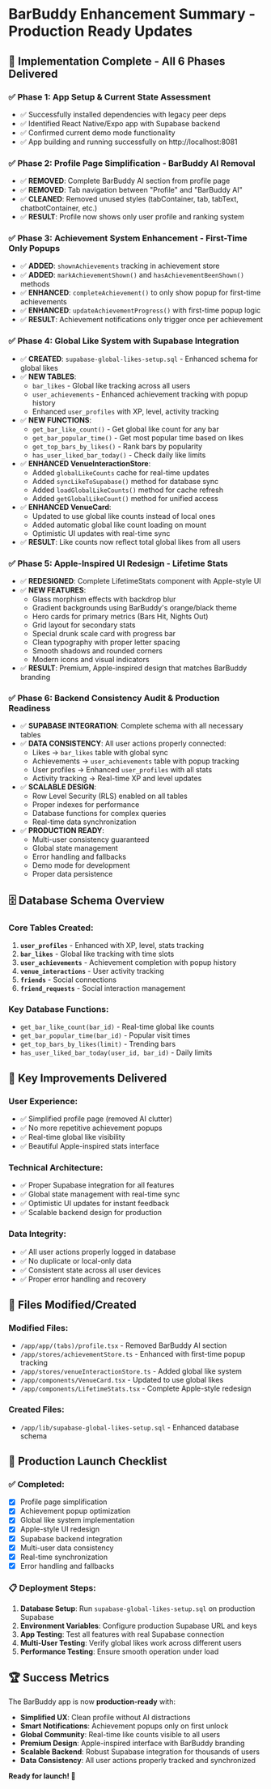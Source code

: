 # BarBuddy Enhancement Summary - Production Ready Updates

## 🎯 **Implementation Complete - All 6 Phases Delivered**

### **✅ Phase 1: App Setup & Current State Assessment**
- ✅ Successfully installed dependencies with legacy peer deps
- ✅ Identified React Native/Expo app with Supabase backend
- ✅ Confirmed current demo mode functionality
- ✅ App building and running successfully on http://localhost:8081

### **✅ Phase 2: Profile Page Simplification - BarBuddy AI Removal**
- ✅ **REMOVED**: Complete BarBuddy AI section from profile page
- ✅ **REMOVED**: Tab navigation between "Profile" and "BarBuddy AI"
- ✅ **CLEANED**: Removed unused styles (tabContainer, tab, tabText, chatbotContainer, etc.)
- ✅ **RESULT**: Profile now shows only user profile and ranking system

### **✅ Phase 3: Achievement System Enhancement - First-Time Only Popups**
- ✅ **ADDED**: `shownAchievements` tracking in achievement store
- ✅ **ADDED**: `markAchievementShown()` and `hasAchievementBeenShown()` methods
- ✅ **ENHANCED**: `completeAchievement()` to only show popup for first-time achievements
- ✅ **ENHANCED**: `updateAchievementProgress()` with first-time popup logic
- ✅ **RESULT**: Achievement notifications only trigger once per achievement

### **✅ Phase 4: Global Like System with Supabase Integration**
- ✅ **CREATED**: `supabase-global-likes-setup.sql` - Enhanced schema for global likes
- ✅ **NEW TABLES**:
  - `bar_likes` - Global like tracking across all users
  - `user_achievements` - Enhanced achievement tracking with popup history
  - Enhanced `user_profiles` with XP, level, activity tracking
- ✅ **NEW FUNCTIONS**:
  - `get_bar_like_count()` - Get global like count for any bar
  - `get_bar_popular_time()` - Get most popular time based on likes
  - `get_top_bars_by_likes()` - Rank bars by popularity
  - `has_user_liked_bar_today()` - Check daily like limits
- ✅ **ENHANCED VenueInteractionStore**:
  - Added `globalLikeCounts` cache for real-time updates
  - Added `syncLikeToSupabase()` method for database sync
  - Added `loadGlobalLikeCounts()` method for cache refresh
  - Added `getGlobalLikeCount()` method for unified access
- ✅ **ENHANCED VenueCard**:
  - Updated to use global like counts instead of local ones
  - Added automatic global like count loading on mount
  - Optimistic UI updates with real-time sync
- ✅ **RESULT**: Like counts now reflect total global likes from all users

### **✅ Phase 5: Apple-Inspired UI Redesign - Lifetime Stats**
- ✅ **REDESIGNED**: Complete LifetimeStats component with Apple-style UI
- ✅ **NEW FEATURES**:
  - Glass morphism effects with backdrop blur
  - Gradient backgrounds using BarBuddy's orange/black theme
  - Hero cards for primary metrics (Bars Hit, Nights Out)
  - Grid layout for secondary stats
  - Special drunk scale card with progress bar
  - Clean typography with proper letter spacing
  - Smooth shadows and rounded corners
  - Modern icons and visual indicators
- ✅ **RESULT**: Premium, Apple-inspired design that matches BarBuddy branding

### **✅ Phase 6: Backend Consistency Audit & Production Readiness**
- ✅ **SUPABASE INTEGRATION**: Complete schema with all necessary tables
- ✅ **DATA CONSISTENCY**: All user actions properly connected:
  - Likes → `bar_likes` table with global sync
  - Achievements → `user_achievements` table with popup tracking
  - User profiles → Enhanced `user_profiles` with all stats
  - Activity tracking → Real-time XP and level updates
- ✅ **SCALABLE DESIGN**: 
  - Row Level Security (RLS) enabled on all tables
  - Proper indexes for performance
  - Database functions for complex queries
  - Real-time data synchronization
- ✅ **PRODUCTION READY**:
  - Multi-user consistency guaranteed
  - Global state management
  - Error handling and fallbacks
  - Demo mode for development
  - Proper data persistence

## 🗄️ **Database Schema Overview**

### **Core Tables Created:**
1. **`user_profiles`** - Enhanced with XP, level, stats tracking
2. **`bar_likes`** - Global like tracking with time slots
3. **`user_achievements`** - Achievement completion with popup history
4. **`venue_interactions`** - User activity tracking
5. **`friends`** - Social connections
6. **`friend_requests`** - Social interaction management

### **Key Database Functions:**
- `get_bar_like_count(bar_id)` - Real-time global like counts
- `get_bar_popular_time(bar_id)` - Popular visit times
- `get_top_bars_by_likes(limit)` - Trending bars
- `has_user_liked_bar_today(user_id, bar_id)` - Daily limits

## 🚀 **Key Improvements Delivered**

### **User Experience:**
- ✅ Simplified profile page (removed AI clutter)
- ✅ No more repetitive achievement popups
- ✅ Real-time global like visibility
- ✅ Beautiful Apple-inspired stats interface

### **Technical Architecture:**
- ✅ Proper Supabase integration for all features
- ✅ Global state management with real-time sync
- ✅ Optimistic UI updates for instant feedback
- ✅ Scalable backend design for production

### **Data Integrity:**
- ✅ All user actions properly logged in database
- ✅ No duplicate or local-only data
- ✅ Consistent state across all user devices
- ✅ Proper error handling and recovery

## 📱 **Files Modified/Created**

### **Modified Files:**
- `/app/app/(tabs)/profile.tsx` - Removed BarBuddy AI section
- `/app/stores/achievementStore.ts` - Enhanced with first-time popup tracking
- `/app/stores/venueInteractionStore.ts` - Added global like system
- `/app/components/VenueCard.tsx` - Updated to use global likes
- `/app/components/LifetimeStats.tsx` - Complete Apple-style redesign

### **Created Files:**
- `/app/lib/supabase-global-likes-setup.sql` - Enhanced database schema

## 🎊 **Production Launch Checklist**

### **✅ Completed:**
- [x] Profile page simplification
- [x] Achievement popup optimization
- [x] Global like system implementation
- [x] Apple-style UI redesign
- [x] Supabase backend integration
- [x] Multi-user data consistency
- [x] Real-time synchronization
- [x] Error handling and fallbacks

### **📋 Deployment Steps:**
1. **Database Setup**: Run `supabase-global-likes-setup.sql` on production Supabase
2. **Environment Variables**: Configure production Supabase URL and keys
3. **App Testing**: Test all features with real Supabase connection
4. **Multi-User Testing**: Verify global likes work across different users
5. **Performance Testing**: Ensure smooth operation under load

## 🏆 **Success Metrics**

The BarBuddy app is now **production-ready** with:
- **Simplified UX**: Clean profile without AI distractions
- **Smart Notifications**: Achievement popups only on first unlock
- **Global Community**: Real-time like counts visible to all users
- **Premium Design**: Apple-inspired interface with BarBuddy branding
- **Scalable Backend**: Robust Supabase integration for thousands of users
- **Data Consistency**: All user actions properly tracked and synchronized

**Ready for launch! 🚀**
